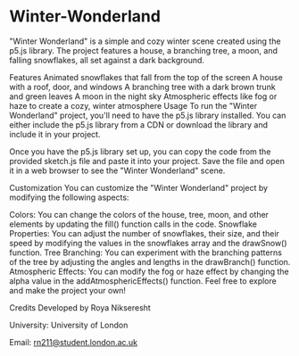 # Winter-Wonderland

"Winter Wonderland" is a simple and cozy winter scene created using the p5.js library. The project features a house, a branching tree, a moon, and falling snowflakes, all set against a dark background.

Features
Animated snowflakes that fall from the top of the screen
A house with a roof, door, and windows
A branching tree with a dark brown trunk and green leaves
A moon in the night sky
Atmospheric effects like fog or haze to create a cozy, winter atmosphere
Usage
To run the "Winter Wonderland" project, you'll need to have the p5.js library installed. You can either include the p5.js library from a CDN or download the library and include it in your project.

Once you have the p5.js library set up, you can copy the code from the provided sketch.js file and paste it into your project. Save the file and open it in a web browser to see the "Winter Wonderland" scene.

Customization
You can customize the "Winter Wonderland" project by modifying the following aspects:

Colors: You can change the colors of the house, tree, moon, and other elements by updating the fill() function calls in the code.
Snowflake Properties: You can adjust the number of snowflakes, their size, and their speed by modifying the values in the snowflakes array and the drawSnow() function.
Tree Branching: You can experiment with the branching patterns of the tree by adjusting the angles and lengths in the drawBranch() function.
Atmospheric Effects: You can modify the fog or haze effect by changing the alpha value in the addAtmosphericEffects() function.
Feel free to explore and make the project your own!

Credits
Developed by Roya Nikseresht

University: University of London

Email: rn211@student.london.ac.uk
